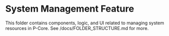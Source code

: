 # System Management Feature
This folder contains components, logic, and UI related to managing system resources in P-Core. See /docs/FOLDER_STRUCTURE.md for more.